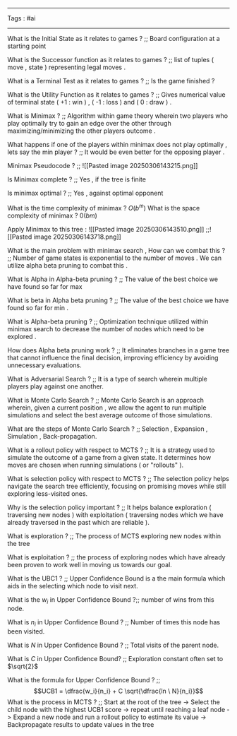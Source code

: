 ___
Tags : #ai
____

What is the Initial State as it relates to games ? ;; Board configuration at a starting point
<!--SR:!2025-03-15,1,225-->

What is the Successor function as it relates to games ? ;; list of tuples ( move , state ) representing legal moves .
<!--SR:!2025-03-15,1,225-->

What is a Terminal Test as it relates to games ? ;; Is the game finished ?
<!--SR:!2025-03-15,1,225-->

What is the Utility Function as it relates to games ? ;; Gives numerical value of terminal state ( +1 : win ) , ( -1 : loss ) and ( 0 : draw ) .
<!--SR:!2025-03-15,1,225-->

What is Minimax ? ;; Algorithm within game theory wherein two players who play optimally try to gain an edge over the other through maximizing/minimizing the other players outcome .
<!--SR:!2025-03-16,2,245-->

What happens if one of the players within minimax does not play optimally , lets say the min player ? ;; It would be even better for the opposing player .
<!--SR:!2025-03-16,3,250-->


Minimax Pseudocode ? ;; ![[Pasted image 20250306143215.png]]
<!--SR:!2025-03-15,1,225-->
Is Minimax complete ? ;; Yes , if the tree is finite
<!--SR:!2025-03-15,1,225-->
Is minimax optimal ? ;; Yes , against optimal opponent
<!--SR:!2025-03-16,2,230-->

What is the time complexity of minimax ? $O(b^m)$
What is the space complexity of minimax ? $0(bm)$

Apply Minimax to this tree : ![[Pasted image 20250306143510.png]] ;;![[Pasted image 20250306143718.png]]
<!--SR:!2025-03-15,1,225-->

What is the main problem with minimax search , How can we combat this ? ;; Number of game states is exponential to the number of moves . We can utilize alpha beta pruning to combat this .
<!--SR:!2025-03-15,1,225-->


What is Alpha in Alpha-beta pruning ? ;; The value of the best choice we have found so far for max
<!--SR:!2025-03-15,1,225-->

What is beta in Alpha beta pruning ? ;; The value of the best choice we have found so far for min .
<!--SR:!2025-03-16,2,230-->

What is Alpha-beta pruning ? ;; Optimization technique utilized within minimax search to decrease the number of nodes which need to be explored .
<!--SR:!2025-03-15,1,225-->


How does Alpha beta pruning work ? ;; It eliminates branches in a game tree that cannot influence the final decision, improving efficiency by avoiding unnecessary evaluations.
<!--SR:!2025-03-15,1,210-->


What is Adversarial Search ? ;; It is a type of search wherein multiple players play against one another.
<!--SR:!2025-03-15,1,225-->

What is Monte Carlo Search ? ;; Monte Carlo Search is an approach wherein, given a current position , we allow the agent to run multiple simulations and select the best average outcome of those simulations.
<!--SR:!2025-03-15,1,225-->

What are the steps of Monte Carlo Search ? ;; Selection , Expansion , Simulation , Back-propagation.
<!--SR:!2025-03-15,1,225-->


What is a rollout policy with respect to MCTS ? ;; It is a strategy used to simulate the outcome of a game from a given state. It determines how moves are chosen when running simulations ( or "rollouts" ). 

What is selection policy with respect to MCTS ? ;; The selection policy helps navigate the search tree efficiently, focusing on promising moves while still exploring less-visited ones.


Why is the selection policy important ? ;; It helps balance exploration ( traversing new nodes ) with exploitation ( traversing nodes which we have already traversed in the past which are reliable ). 

What is exploration ? ;; The process of MCTS exploring new nodes within the tree 

What is exploitation ? ;; the process of exploring nodes which have already been proven to work well in moving us towards our goal. 

What is the UBC1 ? ;; Upper Confidence Bound is a the main formula which aids in the selecting which node to visit next. 

What is the $w_i$ in Upper Confidence Bound ?;; number of wins from this node. 

What is $n_i$ in Upper Confidence Bound ? ;; Number of times this node has been visited.

What is $N$ in Upper Confidence Bound ? ;; Total visits of the parent node. 

What is $C$ in Upper Confidence Bound? ;; Exploration constant often set to $\sqrt{2}$

What is the formula for Upper Confidence Bound ? ;; $$UCB1 = \dfrac{w_i}{n_i} + C \sqrt{\dfrac{ln \ N}{n_i}}$$
What is the process in MCTS ? ;; Start at the root of the tree -> Select the child node with the highest UCB1 score -> repeat until reaching a leaf node -> Expand a new node and run a rollout policy to estimate its value -> Backpropagate results to update values in the tree
